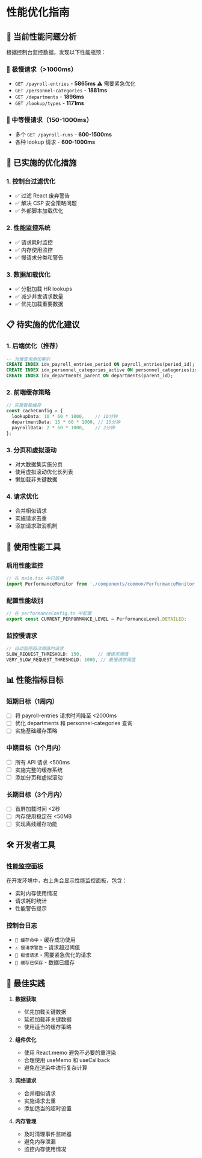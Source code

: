 # 性能优化指南

## 🎯 当前性能问题分析

根据控制台监控数据，发现以下性能瓶颈：

### 🐌 极慢请求（>1000ms）
- `GET /payroll-entries` - **5865ms** ⚠️ 需要紧急优化
- `GET /personnel-categories` - **1881ms**
- `GET /departments` - **1896ms**
- `GET /lookup/types` - **1171ms**

### 🔄 中等慢请求（150-1000ms）
- 多个 `GET /payroll-runs` - **600-1500ms**
- 各种 lookup 请求 - **600-1000ms**

## 🚀 已实施的优化措施

### 1. 控制台过滤优化
- ✅ 过滤 React 废弃警告
- ✅ 解决 CSP 安全策略问题
- ✅ 外部脚本加载优化

### 2. 性能监控系统
- ✅ 请求耗时监控
- ✅ 内存使用监控
- ✅ 慢请求分类和警告

### 3. 数据加载优化
- ✅ 分批加载 HR lookups
- ✅ 减少并发请求数量
- ✅ 优先加载重要数据

## 📋 待实施的优化建议

### 1. 后端优化（推荐）
```sql
-- 为慢查询添加索引
CREATE INDEX idx_payroll_entries_period ON payroll_entries(period_id);
CREATE INDEX idx_personnel_categories_active ON personnel_categories(is_active);
CREATE INDEX idx_departments_parent ON departments(parent_id);
```

### 2. 前端缓存策略
```typescript
// 实施智能缓存
const cacheConfig = {
  lookupData: 10 * 60 * 1000,    // 10分钟
  departmentData: 15 * 60 * 1000, // 15分钟
  payrollData: 2 * 60 * 1000,    // 2分钟
};
```

### 3. 分页和虚拟滚动
- 对大数据集实施分页
- 使用虚拟滚动优化长列表
- 懒加载非关键数据

### 4. 请求优化
- 合并相似请求
- 实施请求去重
- 添加请求取消机制

## 🔧 使用性能工具

### 启用性能监控
```typescript
// 在 main.tsx 中已启用
import PerformanceMonitor from './components/common/PerformanceMonitor';
```

### 配置性能级别
```typescript
// 在 performanceConfig.ts 中配置
export const CURRENT_PERFORMANCE_LEVEL = PerformanceLevel.DETAILED;
```

### 监控慢请求
```typescript
// 自动监控超过阈值的请求
SLOW_REQUEST_THRESHOLD: 150,      // 慢请求阈值
VERY_SLOW_REQUEST_THRESHOLD: 1000, // 极慢请求阈值
```

## 📊 性能指标目标

### 短期目标（1周内）
- [ ] 将 payroll-entries 请求时间降至 <2000ms
- [ ] 优化 departments 和 personnel-categories 查询
- [ ] 实施基础缓存策略

### 中期目标（1个月内）
- [ ] 所有 API 请求 <500ms
- [ ] 实施完整的缓存系统
- [ ] 添加分页和虚拟滚动

### 长期目标（3个月内）
- [ ] 首屏加载时间 <2秒
- [ ] 内存使用稳定在 <50MB
- [ ] 实现离线缓存功能

## 🛠️ 开发者工具

### 性能监控面板
在开发环境中，右上角会显示性能监控面板，包含：
- 实时内存使用情况
- 请求耗时统计
- 性能警告提示

### 控制台日志
- `🚀 缓存命中` - 缓存成功使用
- `⚠️ 慢请求警告` - 请求超过阈值
- `🐌 极慢请求` - 需要紧急优化的请求
- `💾 缓存已保存` - 数据已缓存

## 📝 最佳实践

1. **数据获取**
   - 优先加载关键数据
   - 延迟加载非关键数据
   - 使用适当的缓存策略

2. **组件优化**
   - 使用 React.memo 避免不必要的重渲染
   - 合理使用 useMemo 和 useCallback
   - 避免在渲染中进行复杂计算

3. **网络请求**
   - 合并相似请求
   - 实施请求去重
   - 添加适当的超时设置

4. **内存管理**
   - 及时清理事件监听器
   - 避免内存泄漏
   - 监控内存使用情况 